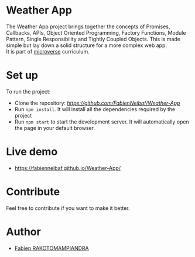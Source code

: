 # Weather App

The Weather App project brings together the concepts of Promises, Callbacks, APIs, Object Oriented Programming, Factory Functions, Module Pattern, Single Responsibility and Tightly Coupled Objects.
This is made simple but lay down a solid structure for a more complex web app.  
It is part of [microverse](https://www.microverse.org/) curriculum.

# Set up

To run the project:

- Clone the repository: _https://github.com/FabienNeibaf/Weather-App_
- Run `npm install`. It will install all the dependencies required by the project
- Run `npm start` to start the development server. It will automatically open the page in your default browser.

# Live demo

- https://fabienneibaf.github.io/Weather-App/

# Contribute

Feel free to contribute if you want to make it better.

# Author

- [Fabien RAKOTOMAMPIANDRA](https://github.com/FabienNeibaf/)
